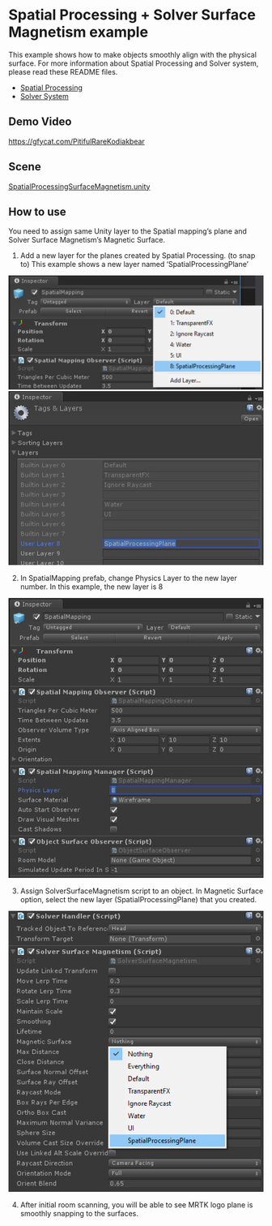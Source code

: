 # Spatial Processing + Solver Surface Magnetism example
This example shows how to make objects smoothly align with the physical surface. For more information about Spatial Processing and Solver system, please read these README files.
- [Spatial Processing](/Assets/HoloToolkit/SpatialMapping/README.md)
- [Solver System](/Assets/HoloToolkit-Examples/Utilities/Readme/README_SolverSystem.md)

## Demo Video
https://gfycat.com/PitifulRareKodiakbear

## Scene
[SpatialProcessingSurfaceMagnetism.unity](/Assets/HoloToolkit-Examples/SpatialMapping/Scenes/SpatialProcessingSurfaceMagnetism.unity)

## How to use 
You need to assign same Unity layer to the Spatial mapping’s plane and Solver Surface Magnetism’s Magnetic Surface.

1. Add a new layer for the planes created by Spatial Processing. (to snap to) This example shows a new layer named ‘SpatialProcessingPlane’
<img src="/External/ReadMeImages/MRTK_SurfaceMagnetism1.png" width="550">
<img src="/External/ReadMeImages/MRTK_SurfaceMagnetism2.png" width="550">

2. In SpatialMapping prefab, change Physics Layer to the new layer number. In this example, the new layer is 8
<img src="/External/ReadMeImages/MRTK_SurfaceMagnetism3.png" width="550">

3. Assign SolverSurfaceMagnetism script to an object. In Magnetic Surface option, select the new layer (SpatialProcessingPlane) that you created. 
<img src="/External/ReadMeImages/MRTK_SurfaceMagnetism4.png" width="550">

4. After initial room scanning, you will be able to see MRTK logo plane is smoothly snapping to the surfaces.

 

